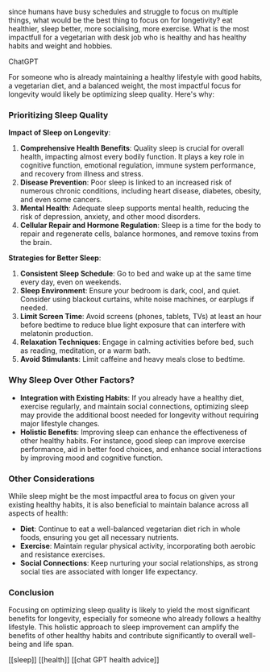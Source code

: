 since humans have busy schedules and struggle to focus on multiple things, what would be the best thing to focus on for longetivity? eat healthier, sleep better, more socialising, more exercise. What is the most impactfull for a vegetarian with desk job who is healthy and has healthy habits and weight and hobbies.

ChatGPT

For someone who is already maintaining a healthy lifestyle with good habits, a vegetarian diet, and a balanced weight, the most impactful focus for longevity would likely be optimizing sleep quality. Here's why:

### Prioritizing Sleep Quality

**Impact of Sleep on Longevity**:

1. **Comprehensive Health Benefits**: Quality sleep is crucial for overall health, impacting almost every bodily function. It plays a key role in cognitive function, emotional regulation, immune system performance, and recovery from illness and stress.
2. **Disease Prevention**: Poor sleep is linked to an increased risk of numerous chronic conditions, including heart disease, diabetes, obesity, and even some cancers.
3. **Mental Health**: Adequate sleep supports mental health, reducing the risk of depression, anxiety, and other mood disorders.
4. **Cellular Repair and Hormone Regulation**: Sleep is a time for the body to repair and regenerate cells, balance hormones, and remove toxins from the brain.

**Strategies for Better Sleep**:

1. **Consistent Sleep Schedule**: Go to bed and wake up at the same time every day, even on weekends.
2. **Sleep Environment**: Ensure your bedroom is dark, cool, and quiet. Consider using blackout curtains, white noise machines, or earplugs if needed.
3. **Limit Screen Time**: Avoid screens (phones, tablets, TVs) at least an hour before bedtime to reduce blue light exposure that can interfere with melatonin production.
4. **Relaxation Techniques**: Engage in calming activities before bed, such as reading, meditation, or a warm bath.
5. **Avoid Stimulants**: Limit caffeine and heavy meals close to bedtime.

### Why Sleep Over Other Factors?

- **Integration with Existing Habits**: If you already have a healthy diet, exercise regularly, and maintain social connections, optimizing sleep may provide the additional boost needed for longevity without requiring major lifestyle changes.
- **Holistic Benefits**: Improving sleep can enhance the effectiveness of other healthy habits. For instance, good sleep can improve exercise performance, aid in better food choices, and enhance social interactions by improving mood and cognitive function.

### Other Considerations

While sleep might be the most impactful area to focus on given your existing healthy habits, it is also beneficial to maintain balance across all aspects of health:

- **Diet**: Continue to eat a well-balanced vegetarian diet rich in whole foods, ensuring you get all necessary nutrients.
- **Exercise**: Maintain regular physical activity, incorporating both aerobic and resistance exercises.
- **Social Connections**: Keep nurturing your social relationships, as strong social ties are associated with longer life expectancy.

### Conclusion

Focusing on optimizing sleep quality is likely to yield the most significant benefits for longevity, especially for someone who already follows a healthy lifestyle. This holistic approach to sleep improvement can amplify the benefits of other healthy habits and contribute significantly to overall well-being and life span.

[[sleep]]
[[health]]
[[chat GPT health advice]]
